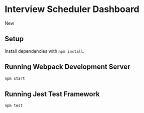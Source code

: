 # Interview Scheduler Dashboard

New

## Setup

Install dependencies with `npm install`.

## Running Webpack Development Server

```sh
npm start
```

## Running Jest Test Framework

```sh
npm test
```
